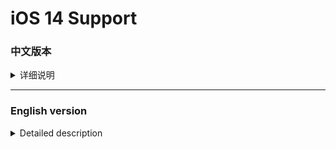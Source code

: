 [App Tracking Transparency]: https://developer.apple.com/documentation/apptrackingtransparency?language=objc  
[requestTrackingAuthorizationWithCompletionHandler:]: https://developer.apple.com/documentation/apptrackingtransparency/attrackingmanager/3547037-requesttrackingauthorization  
[SKAdNetwork]: https://developer.apple.com/documentation/storekit/skadnetwork  
[Google]: https://developers.google.com/admob/ios/ios14  
[穿山甲(Pangle)]: https://ad.oceanengine.com/union/media/union/download  
[IronSource]: https://developers.ironsrc.com/ironsource-mobile/ios/ironsource-sdk7-update-guide/  
[UnityAds]: https://unityads.unity3d.com/help/ios/integration-guide-ios  
[AdColony]: https://github.com/AdColony/AdColony-iOS-SDK/wiki/Project-Setup#step-4-configuring-ad-networks  
[Mintegral]: http://cdn-adn.rayjump.com/cdn-adn/v2/markdown_v2/index.html?file=sdk-m_sdk-ios&lang=cn  
[Sigmob]: http://docs.sigmob.cn/#/sdk/SDK%E6%8E%A5%E5%85%A5/ios/?id=ios14%e7%9b%b8%e5%85%b3%e6%94%af%e6%8c%81  
[Maio]: https://github.com/imobile-maio/maio-iOS-SDK  
[Vungle]: https://support.vungle.com/hc/zh-cn/articles/360002925791  


# iOS 14 Support

### 中文版本

<details>
<summary>详细说明</summary>

#### 概述  
从iOS 14开始，只有在获得用户明确许可的前提下，应用才可以访问用户的IDFA数据并向用户投放定向广告。在应用程序调用[App Tracking Transparency]框架向最终用户提出应用程序跟踪授权请求之前，IDFA将不可用。如果某个应用未提出此请求，则读取到的IDFA将返回全为0的字符串。本指南将介绍iOS 14支持所需的更改。

* 如何支持iOS 14 
<details>
<summary><b>使用用户权限获取IDFA</b></summary>
 
> 添加系统支持库：  
AppTrackingTransparency.framework  
> 在info.plist文件里添加获取IDFA权限描述：  
```
<key>NSUserTrackingUsageDescription</key> 
<string>This identifier will be used to deliver personalized ads to you.</string>
```
![image1](https://github.com/Romambo/JCSDK_DocumentFile/blob/main/imageFile/ios14_image1.png)  
> 获取App Tracking Transparency权限：  
想要获取授权，需要使[requestTrackingAuthorizationWithCompletionHandler:],我们建议您在初始化JCSDK之前获取授权，以便如果用户授予允许跟踪权限，JCSDK则可以在广告请求中使用IDFA.  
```
引入头文件
#import <AppTrackingTransparency/AppTrackingTransparency.h>
```
如果你是iOS开发者，应参照下面初始化方式
```
- (BOOL)application:(UIApplication *)application didFinishLaunchingWithOptions:(NSDictionary *)launchOptions {
    // Override point for customization after application launch.
    self.window = [[UIWindow alloc]initWithFrame:[UIScreen mainScreen].bounds];
    self.window.backgroundColor = [UIColor whiteColor];
    self.window.rootViewController = [[ViewController alloc]init];
    [self.window makeKeyAndVisible];
    if (@available(iOS 14, *)) {
        //iOS 14
        [ATTrackingManager requestTrackingAuthorizationWithCompletionHandler:^(ATTrackingManagerAuthorizationStatus status) {
           // 初始化/init JCSDK
            [[JC_unityAdApi getInstance]initJCSDKWithUnityShow:^(BOOL showUnityTime) {
                
            }];
        }];
    } else {
        // 初始化/init JCSDK
        [[JC_unityAdApi getInstance]initJCSDKWithUnityShow:^(BOOL showUnityTime) {
            
        }];
    }
```
如果你是unity开发者，在UnityAppController.mm中实现，应参照下面初始化方式：  
找到unity入口 ：替换掉startUnity: 并调用JCSDK的初始化方法，待sdk初始化回调后，再启动startUnity:
```
//[self performSelector: @selector(startUnity:) withObject: application afterDelay: 0];
[self performSelector: @selector(initSDKWithApplication:) withObject: application afterDelay: 0];
```
```
-(void)initSDKWithApplication:(UIApplication*)application{
    if (@available(iOS 14, *)) {
        //iOS 14 系统IDFA权限弹框
        [ATTrackingManager requestTrackingAuthorizationWithCompletionHandler:^(ATTrackingManagerAuthorizationStatus status) {
            
            //1.0.0初始化接口
            //[[JC_unityAdApi getInstance]initJCSDKWithLog:YES isFirstShowSplash:NO splashClose:^(BOOL isOk) {
            //    [self performSelector: @selector(startUnity:) withObject: application afterDelay: 0];
            //}];
            //2.0.0初始化接口
            [[JC_unityAdApi getInstance]initJCSDKWithUnityShow:^(BOOL showUnityTime) {
                [self performSelector: @selector(startUnity:) withObject: application afterDelay: 0];
            }];
            //to do something，like preloading
        }];
    } else {
        
        //1.0.0初始化接口
        //[[JC_unityAdApi getInstance]initJCSDKWithLog:YES isFirstShowSplash:NO splashClose:^(BOOL isOk) {
        //    [self performSelector: @selector(startUnity:) withObject: application afterDelay: 0];
        //}];
        //2.0.0初始化接口
        [[JC_unityAdApi getInstance]initJCSDKWithUnityShow:^(BOOL showUnityTime) {
            [self performSelector: @selector(startUnity:) withObject: application afterDelay: 0];
        }];
    }
}
```
</details>
<details>
<summary><b>使用SKAdNetwork跟踪转化：</b></summary>
   
使用Apple的转化跟踪SKAdNetwork，这意味着即使IDFA不可用，广告平台也可以通过这个获取应用安装归因。请参阅Apple的[SKAdNetwork]文档，以了解更多信息。  
> 要启用此功能，您需要在info.plist中添加SKAdNetworkItems。目前JCSDK版本兼容的三方广告平台中，支持iOS 14的平台如下。开发者根据集成的情况，可分别添加对应平台的SKAdNetwork标识符,现在支持的平台有：Google Admob、穿山甲（Pangle）、IronSource、UnityAds、ADColony、Mintegral、Sigmob、Maio、Vungle  
<details>
<summary>Google Admob</summary>

请参阅 [Google] 文档，以了解更多信息  
```
在info.plist中添加SKAdNetworkItems
<key>SKAdNetworkItems</key>
<array>
    <dict>
      <key>SKAdNetworkIdentifier</key>
      <string>cstr6suwn9.skadnetwork</string>
    </dict>
</array>
```
</details>

<details>
<summary>穿山甲（Pangle）</summary>

请参阅 [穿山甲(Pangle)] 文档，以了解更多信息  
```
<key>SKAdNetworkItems</key>
<array>
    <dict>
        <key>SKAdNetworkIdentifier</key>
        <string>238da6jt44.skadnetwork</string>
    </dict>
    <dict>
        <key>SKAdNetworkIdentifier</key>
        <string>22mmun2rn5.skadnetwork</string>
    </dict>
</array>
```  
</details>

<details>
<summary>IronSource</summary>

请参阅 [IronSource] 文档，以了解更多信息  
```
<key>SKAdNetworkItems</key>
<array>   
    <dict>       
        <key>SKAdNetworkIdentifier</key>      
        <string>SU67R6K2V3.skadnetwork</string>   
    </dict>
</array>
```
</details>

<details>
<summary>UnityAds</summary>

请参阅 [UnityAds] 文档，以了解更多信息  
```
<key>SKAdNetworkItems</key>
<array>
    <dict>
        <key>SKAdNetworkIdentifier</key>
        <string>4DZT52R2T5.skadnetwork</string>
    </dict>
    <dict>
        <key>SKAdNetworkIdentifier</key>
        <string>bvpn9ufa9b.skadnetwork</string>
    </dict>
</array>
```
</details>

<details>
<summary>AdColony</summary>

请参阅 [AdColony] 文档，以了解更多信息  
```
<key>SKAdNetworkItems</key><array>
    <dict>
        <key>SKAdNetworkIdentifier</key>
        <string>4PFYVQ9L8R.skadnetwork</string>
    </dict>
    <dict>
        <key>SKAdNetworkIdentifier</key>
        <string>YCLNXRL5PM.skadnetwork</string>
    </dict>
    <dict>
        <key>SKAdNetworkIdentifier</key>
        <string>V72QYCH5UU.skadnetwork</string>
    </dict>
    <dict>
        <key>SKAdNetworkIdentifier</key>
        <string>TL55SBB4FM.skadnetwork</string>
    </dict>
    <dict>
        <key>SKAdNetworkIdentifier</key>
        <string>T38B2KH725.skadnetwork</string>
    </dict>
    <dict>
        <key>SKAdNetworkIdentifier</key>
        <string>PRCB7NJMU6.skadnetwork</string>
    </dict>
    <dict>
        <key>SKAdNetworkIdentifier</key>
        <string>PPXM28T8AP.skadnetwork</string>
    </dict>
    <dict>
        <key>SKAdNetworkIdentifier</key>
        <string>MLMMFZH3R3.skadnetwork</string>
    </dict>
    <dict>
        <key>SKAdNetworkIdentifier</key>
        <string>KLF5C3L5U5.skadnetwork</string>
    </dict>
    <dict>
        <key>SKAdNetworkIdentifier</key>
        <string>HS6BDUKANM.skadnetwork</string>
    </dict>
    <dict>
        <key>SKAdNetworkIdentifier</key>
        <string>C6K4G5QG8M.skadnetwork</string>
    </dict>
    <dict>
        <key>SKAdNetworkIdentifier</key>
        <string>9T245VHMPL.skadnetwork</string>
    </dict>
    <dict>
        <key>SKAdNetworkIdentifier</key>
        <string>9RD848Q2BZ.skadnetwork</string>
    </dict>
    <dict>
        <key>SKAdNetworkIdentifier</key>
        <string>8S468MFL3Y.skadnetwork</string>
    </dict>
    <dict>
        <key>SKAdNetworkIdentifier</key>
        <string>7UG5ZH24HU.skadnetwork</string>
    </dict>
    <dict>
        <key>SKAdNetworkIdentifier</key>
        <string>4FZDC2EVR5.skadnetwork</string>
    </dict>
    <dict>
        <key>SKAdNetworkIdentifier</key>
        <string>4468KM3ULZ.skadnetwork</string>
    </dict>
    <dict>
        <key>SKAdNetworkIdentifier</key>
        <string>3RD42EKR43.skadnetwork</string>
    </dict>
    <dict>
        <key>SKAdNetworkIdentifier</key>
        <string>2U9PT9HC89.skadnetwork</string>
    </dict></array>
```
</details>

<details>
<summary>Mintegral</summary>

请参阅 [Mintegral] 文档，以了解更多信息  
```
<key>SKAdNetworkItems</key><array>
    <dict>
        <key>SKAdNetworkIdentifier</key>
        <string>KBD757YWX3.skadnetwork</string>
    </dict>
    <dict>
        <key>SKAdNetworkIdentifier</key>
        <string>wg4vff78zm.skadnetwork</string>
    </dict>
    <dict>
        <key>SKAdNetworkIdentifier</key>
        <string>737z793b9f.skadnetwork</string>
    </dict>
    <dict>
        <key>SKAdNetworkIdentifier</key>
        <string>ydx93a7ass.skadnetwork</string>
    </dict>
    <dict>
        <key>SKAdNetworkIdentifier</key>
        <string>prcb7njmu6.skadnetwork</string>
    </dict>
    <dict>
        <key>SKAdNetworkIdentifier</key>
        <string>7UG5ZH24HU.skadnetwork</string>
    </dict>
    <dict>
        <key>SKAdNetworkIdentifier</key>
        <string>44jx6755aq.skadnetwork</string>
    </dict>
    <dict>
        <key>SKAdNetworkIdentifier</key>
        <string>2U9PT9HC89.skadnetwork</string>
    </dict>
    <dict>
        <key>SKAdNetworkIdentifier</key>
        <string>W9Q455WK68.skadnetwork</string>
    </dict>
    <dict>
        <key>SKAdNetworkIdentifier</key>
        <string>YCLNXRL5PM.skadnetwork</string>
    </dict>
    <dict>
        <key>SKAdNetworkIdentifier</key>
        <string>TL55SBB4FM.skadnetwork</string>
    </dict>
    <dict>
        <key>SKAdNetworkIdentifier</key>
        <string>8s468mfl3y.skadnetwork</string>
    </dict>
    <dict>
        <key>SKAdNetworkIdentifier</key>
        <string>GLQZH8VGBY.skadnetwork</string>
    </dict>
    <dict>
        <key>SKAdNetworkIdentifier</key>
        <string>c6k4g5qg8m.skadnetwork</string>
    </dict>
    <dict>
        <key>SKAdNetworkIdentifier</key>
        <string>mlmmfzh3r3.skadnetwork</string>
    </dict>
    <dict>
        <key>SKAdNetworkIdentifier</key>
        <string>4PFYVQ9L8R.skadnetwork</string>
    </dict>
    <dict>
        <key>SKAdNetworkIdentifier</key>
        <string>av6w8kgt66.skadnetwork</string>
    </dict>
    <dict>
        <key>SKAdNetworkIdentifier</key>
        <string>6xzpu9s2p8.skadnetwork</string>
    </dict>
    <dict>
        <key>SKAdNetworkIdentifier</key>
        <string>hs6bdukanm.skadnetwork</string>
    </dict></array>
```
</details>

<details>
<summary>Sigmob</summary>

请参阅 [Sigmob] 文档，以了解更多信息  
```
<key>SKAdNetworkItems</key>
<array>
    <dict>
        <key>SKAdNetworkIdentifier</key>
        <string>58922NB4GD.skadnetwork</string>
    </dict>
</array>
```
</details>

<details>
<summary>Maio</summary>

请参阅 [Maio] 文档，以了解更多信息  
```
<key>SKAdNetworkItems</key>
<array>
    <dict>
        <key>SKAdNetworkIdentifier</key>
        <string>V4NXQHLYQP.skadnetwork</string>
    </dict>
</array> 
```
</details>
<details>
<summary>Vungle</summary>

请参阅 [Vungle] 文档，以了解更多信息  
```
<key>SKAdNetworkItems</key>
<array>
    <dict>
        <key>SKAdNetworkIdentifier</key>
        <string>GTA9LK7P23.skadnetwork</string>
    </dict>
</array>
```
</details>

 </details>

</details>
 
 ----
 
 ### English version
 
 <details>
<summary>Detailed description</summary>

#### summarize  
Starting from iOS 14, applications can only access the user’s IDFA data and deliver targeted advertisements to the user with the explicit permission of the user. The IDFA will be unavailable until the application calls the [App Tracking Transparency] framework to make an application tracking authorization request to the end user. If an application does not make this request, the read IDFA will return a string of all 0s. This guide will introduce the changes required for iOS 14 support.

* how to support iOS 14 
<details>
<summary><b>Use user permissions to obtain IDFA</b></summary>
 
> Add system support library：  
AppTrackingTransparency.framework  
> Add a description of obtaining IDFA permissions in the info.plist files：  
```
<key>NSUserTrackingUsageDescription</key> 
<string>This identifier will be used to deliver personalized ads to you.</string>
```
![image1](https://github.com/Romambo/JCSDK_DocumentFile/blob/main/imageFile/ios14_image1.png)  
> Obtain App Tracking Transparency permissions：  
To obtain authorization, you need to use [requestTrackingAuthorizationWithCompletionHandler:]. We recommend that you obtain authorization before initializing JCSDK, so that if the user grants permission to track, JCSDK can use IDFA in ad requests.  
```
add header
#import <AppTrackingTransparency/AppTrackingTransparency.h>
```
If you are an iOS developer, you should refer to the initialization method below
```
- (BOOL)application:(UIApplication *)application didFinishLaunchingWithOptions:(NSDictionary *)launchOptions {
    // Override point for customization after application launch.
    self.window = [[UIWindow alloc]initWithFrame:[UIScreen mainScreen].bounds];
    self.window.backgroundColor = [UIColor whiteColor];
    self.window.rootViewController = [[ViewController alloc]init];
    [self.window makeKeyAndVisible];
    if (@available(iOS 14, *)) {
        //iOS 14 
        [ATTrackingManager requestTrackingAuthorizationWithCompletionHandler:^(ATTrackingManagerAuthorizationStatus status) {
           // init JCSDK
            [[JC_unityAdApi getInstance]initJCSDKWithUnityShow:^(BOOL showUnityTime) {
                
            }];
        }];
    } else {
        // init JCSDK
        [[JC_unityAdApi getInstance]initJCSDKWithUnityShow:^(BOOL showUnityTime) {
            
        }];
    }
```
If you are a Unity developer and implement it in UnityAppController.mm, you should refer to the following initialization method:   
Find the unity entrance, replace "startUnity:" and call the initialization method of JCSDK, after the SDK initialization callback, start "startUnity:"
```
//[self performSelector: @selector(startUnity:) withObject: application afterDelay: 0];
[self performSelector: @selector(initSDKWithApplication:) withObject: application afterDelay: 0];
```
```
-(void)initSDKWithApplication:(UIApplication*)application{
    if (@available(iOS 14, *)) {
        //iOS 14 System IDFA permission box
        [ATTrackingManager requestTrackingAuthorizationWithCompletionHandler:^(ATTrackingManagerAuthorizationStatus status) {
            
            //v1.0.0 init Api
            //[[JC_unityAdApi getInstance]initJCSDKWithLog:YES isFirstShowSplash:NO splashClose:^(BOOL isOk) {
            //    [self performSelector: @selector(startUnity:) withObject: application afterDelay: 0];
            //}];
            //v2.0.0 init Api
            [[JC_unityAdApi getInstance]initJCSDKWithUnityShow:^(BOOL showUnityTime) {
                [self performSelector: @selector(startUnity:) withObject: application afterDelay: 0];
            }];
            //to do something，like preloading
        }];
    } else {
        
        //v1.0.0 init Api
        //[[JC_unityAdApi getInstance]initJCSDKWithLog:YES isFirstShowSplash:NO splashClose:^(BOOL isOk) {
        //    [self performSelector: @selector(startUnity:) withObject: application afterDelay: 0];
        //}];
        //v2.0.0 init Api
        [[JC_unityAdApi getInstance]initJCSDKWithUnityShow:^(BOOL showUnityTime) {
            [self performSelector: @selector(startUnity:) withObject: application afterDelay: 0];
        }];
    }
}
```
</details>
<details>
<summary><b>Use SKAdNetwork to track conversions:</b></summary>
   
Using Apple’s conversion tracking SKAdNetwork, this means that even if IDFA is not available, advertising platforms can use this to obtain attribution for app installs.Please refer to Apple's [SKAdNetwork] documentation for more information.  
> To enable this feature, you need to add SKAdNetworkItems in info.plist.Among the three-party advertising platforms currently compatible with the JCSDK version, the platforms that support iOS 14 are as follows: Google Admob、穿山甲（Pangle）、IronSource、UnityAds、ADColony、Mintegral、Sigmob、Maio、Vungle  
<details>
<summary>Google Admob</summary>

see [Google] documentation，To learn more  
```
Add SKAdNetworkItems in info.plist
<key>SKAdNetworkItems</key>
<array>
    <dict>
      <key>SKAdNetworkIdentifier</key>
      <string>cstr6suwn9.skadnetwork</string>
    </dict>
</array>
```
</details>

<details>
<summary>穿山甲（Pangle）</summary>

see [穿山甲(Pangle)] documentation，To learn more  
```
<key>SKAdNetworkItems</key>
<array>
    <dict>
        <key>SKAdNetworkIdentifier</key>
        <string>238da6jt44.skadnetwork</string>
    </dict>
    <dict>
        <key>SKAdNetworkIdentifier</key>
        <string>22mmun2rn5.skadnetwork</string>
    </dict>
</array>
```  
</details>

<details>
<summary>IronSource</summary>

see [IronSource] documentation，To learn more  
```
<key>SKAdNetworkItems</key>
<array>   
    <dict>       
        <key>SKAdNetworkIdentifier</key>      
        <string>SU67R6K2V3.skadnetwork</string>   
    </dict>
</array>
```
</details>

<details>
<summary>UnityAds</summary>

see [UnityAds] documentation，To learn more  
```
<key>SKAdNetworkItems</key>
<array>
    <dict>
        <key>SKAdNetworkIdentifier</key>
        <string>4DZT52R2T5.skadnetwork</string>
    </dict>
    <dict>
        <key>SKAdNetworkIdentifier</key>
        <string>bvpn9ufa9b.skadnetwork</string>
    </dict>
</array>
```
</details>

<details>
<summary>AdColony</summary>

see [AdColony] documentation，To learn more  
```
<key>SKAdNetworkItems</key><array>
    <dict>
        <key>SKAdNetworkIdentifier</key>
        <string>4PFYVQ9L8R.skadnetwork</string>
    </dict>
    <dict>
        <key>SKAdNetworkIdentifier</key>
        <string>YCLNXRL5PM.skadnetwork</string>
    </dict>
    <dict>
        <key>SKAdNetworkIdentifier</key>
        <string>V72QYCH5UU.skadnetwork</string>
    </dict>
    <dict>
        <key>SKAdNetworkIdentifier</key>
        <string>TL55SBB4FM.skadnetwork</string>
    </dict>
    <dict>
        <key>SKAdNetworkIdentifier</key>
        <string>T38B2KH725.skadnetwork</string>
    </dict>
    <dict>
        <key>SKAdNetworkIdentifier</key>
        <string>PRCB7NJMU6.skadnetwork</string>
    </dict>
    <dict>
        <key>SKAdNetworkIdentifier</key>
        <string>PPXM28T8AP.skadnetwork</string>
    </dict>
    <dict>
        <key>SKAdNetworkIdentifier</key>
        <string>MLMMFZH3R3.skadnetwork</string>
    </dict>
    <dict>
        <key>SKAdNetworkIdentifier</key>
        <string>KLF5C3L5U5.skadnetwork</string>
    </dict>
    <dict>
        <key>SKAdNetworkIdentifier</key>
        <string>HS6BDUKANM.skadnetwork</string>
    </dict>
    <dict>
        <key>SKAdNetworkIdentifier</key>
        <string>C6K4G5QG8M.skadnetwork</string>
    </dict>
    <dict>
        <key>SKAdNetworkIdentifier</key>
        <string>9T245VHMPL.skadnetwork</string>
    </dict>
    <dict>
        <key>SKAdNetworkIdentifier</key>
        <string>9RD848Q2BZ.skadnetwork</string>
    </dict>
    <dict>
        <key>SKAdNetworkIdentifier</key>
        <string>8S468MFL3Y.skadnetwork</string>
    </dict>
    <dict>
        <key>SKAdNetworkIdentifier</key>
        <string>7UG5ZH24HU.skadnetwork</string>
    </dict>
    <dict>
        <key>SKAdNetworkIdentifier</key>
        <string>4FZDC2EVR5.skadnetwork</string>
    </dict>
    <dict>
        <key>SKAdNetworkIdentifier</key>
        <string>4468KM3ULZ.skadnetwork</string>
    </dict>
    <dict>
        <key>SKAdNetworkIdentifier</key>
        <string>3RD42EKR43.skadnetwork</string>
    </dict>
    <dict>
        <key>SKAdNetworkIdentifier</key>
        <string>2U9PT9HC89.skadnetwork</string>
    </dict></array>
```
</details>

<details>
<summary>Mintegral</summary>

see [Mintegral] documentation，To learn more  
```
<key>SKAdNetworkItems</key><array>
    <dict>
        <key>SKAdNetworkIdentifier</key>
        <string>KBD757YWX3.skadnetwork</string>
    </dict>
    <dict>
        <key>SKAdNetworkIdentifier</key>
        <string>wg4vff78zm.skadnetwork</string>
    </dict>
    <dict>
        <key>SKAdNetworkIdentifier</key>
        <string>737z793b9f.skadnetwork</string>
    </dict>
    <dict>
        <key>SKAdNetworkIdentifier</key>
        <string>ydx93a7ass.skadnetwork</string>
    </dict>
    <dict>
        <key>SKAdNetworkIdentifier</key>
        <string>prcb7njmu6.skadnetwork</string>
    </dict>
    <dict>
        <key>SKAdNetworkIdentifier</key>
        <string>7UG5ZH24HU.skadnetwork</string>
    </dict>
    <dict>
        <key>SKAdNetworkIdentifier</key>
        <string>44jx6755aq.skadnetwork</string>
    </dict>
    <dict>
        <key>SKAdNetworkIdentifier</key>
        <string>2U9PT9HC89.skadnetwork</string>
    </dict>
    <dict>
        <key>SKAdNetworkIdentifier</key>
        <string>W9Q455WK68.skadnetwork</string>
    </dict>
    <dict>
        <key>SKAdNetworkIdentifier</key>
        <string>YCLNXRL5PM.skadnetwork</string>
    </dict>
    <dict>
        <key>SKAdNetworkIdentifier</key>
        <string>TL55SBB4FM.skadnetwork</string>
    </dict>
    <dict>
        <key>SKAdNetworkIdentifier</key>
        <string>8s468mfl3y.skadnetwork</string>
    </dict>
    <dict>
        <key>SKAdNetworkIdentifier</key>
        <string>GLQZH8VGBY.skadnetwork</string>
    </dict>
    <dict>
        <key>SKAdNetworkIdentifier</key>
        <string>c6k4g5qg8m.skadnetwork</string>
    </dict>
    <dict>
        <key>SKAdNetworkIdentifier</key>
        <string>mlmmfzh3r3.skadnetwork</string>
    </dict>
    <dict>
        <key>SKAdNetworkIdentifier</key>
        <string>4PFYVQ9L8R.skadnetwork</string>
    </dict>
    <dict>
        <key>SKAdNetworkIdentifier</key>
        <string>av6w8kgt66.skadnetwork</string>
    </dict>
    <dict>
        <key>SKAdNetworkIdentifier</key>
        <string>6xzpu9s2p8.skadnetwork</string>
    </dict>
    <dict>
        <key>SKAdNetworkIdentifier</key>
        <string>hs6bdukanm.skadnetwork</string>
    </dict></array>
```
</details>

<details>
<summary>Sigmob</summary>

see [Sigmob] documentation，To learn more  
```
<key>SKAdNetworkItems</key>
<array>
    <dict>
        <key>SKAdNetworkIdentifier</key>
        <string>58922NB4GD.skadnetwork</string>
    </dict>
</array>
```
</details>

<details>
<summary>Maio</summary>

see [Maio] documentation，To learn more  
```
<key>SKAdNetworkItems</key>
<array>
    <dict>
        <key>SKAdNetworkIdentifier</key>
        <string>V4NXQHLYQP.skadnetwork</string>
    </dict>
</array> 
```
</details>
<details>
<summary>Vungle</summary>

see [Vungle] documentation，To learn more  
```
<key>SKAdNetworkItems</key>
<array>
    <dict>
        <key>SKAdNetworkIdentifier</key>
        <string>GTA9LK7P23.skadnetwork</string>
    </dict>
</array>
```
</details>

 </details>
</details>

